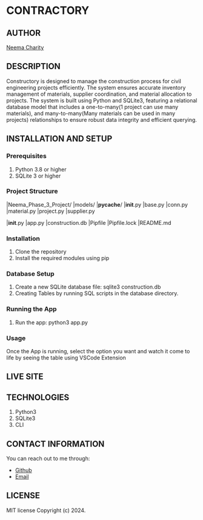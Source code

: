 # CONTRACTORY

## AUTHOR
[Neema Charity](https://github.com/Neema-Charity)

## DESCRIPTION
 Constructory is designed to manage the construction process for civil engineering projects efficiently. The system ensures accurate inventory management of materials, supplier coordination, and material allocation to projects. The system is built using Python and SQLite3, featuring a relational database model that includes a one-to-many(1 project can use many materials), and many-to-many(Many materials can be used in many projects) relationships to ensure robust data integrity and efficient querying.

## INSTALLATION AND SETUP
### Prerequisites
1. Python 3.8 or higher
2. SQLite 3 or higher

### Project Structure
|Neema_Phase_3_Project/
    |models/
        |__pycache__/
        |__init__.py
        |base.py
        |conn.py
        |material.py
        |project.py
        |supplier.py

|__init__.py
|app.py
|construction.db
|Pipfile
|Pipfile.lock
|README.md

    
### Installation
1. Clone the repository
2. Install the required modules using pip

### Database Setup
1. Create a new SQLite database file: sqlite3 construction.db
2. Creating Tables by running SQL scripts in the database directory.

### Running the App
1. Run the app: python3 app.py

### Usage
Once the App is running, select the option you want and watch it come to life by seeing the table using VSCode Extension

## LIVE SITE

## TECHNOLOGIES
1. Python3
2. SQLite3
3. CLI

## CONTACT INFORMATION
You can reach out to me through:
- [Github](https://github.com/Neema-Charity)
- [Email](https://mail.google.com/mail)

## LICENSE
MIT license
Copyright (c) 2024.